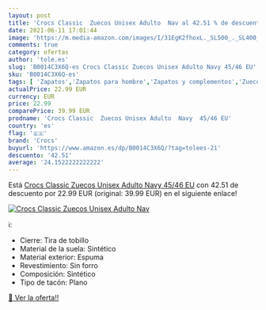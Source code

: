 ```yaml
---
layout: post
title: 'Crocs Classic  Zuecos Unisex Adulto  Nav al 42.51 % de descuento'
date: 2021-06-11 17:01:44
image: 'https://m.media-amazon.com/images/I/31EgK2fhoxL._SL500_._SL400_.jpg'
comments: true
category: ofertas
author: 'tole.es'
slug: 'B0014C3X6Q-es Crocs Classic Zuecos Unisex Adulto Navy 45/46 EU'
sku: 'B0014C3X6Q-es'
tags: [ 'Zapatos','Zapatos para hombre','Zapatos y complementos','Zuecos y mules para hombre','crocs','zuecos', ]
actualPrice: 22.99 EUR
currency: EUR
price: 22.99
comparePrice: 39.99 EUR
prodname: 'Crocs Classic  Zuecos Unisex Adulto  Navy  45/46 EU'
country: 'es'
flag: '🇪🇸'
brand: 'Crocs'
buyurl: 'https://www.amazon.es/dp/B0014C3X6Q/?tag=tolees-21'
descuento: '42.51'
average: '24.1522222222222'
---
```


Está [Crocs Classic  Zuecos Unisex Adulto  Navy  45/46 EU](https://www.amazon.es/dp/B0014C3X6Q/?tag=tolees-21) con 42.51 de descuento por 22.99 EUR (original: 39.99 EUR) en el siguiente enlace!

[![Crocs Classic  Zuecos Unisex Adulto  Nav](https://m.media-amazon.com/images/I/31EgK2fhoxL._SL500_._SL400_.jpg)](https://www.amazon.es/dp/B0014C3X6Q/?tag=tolees-21)

ℹ️:

- Cierre: Tira de tobillo
- Material de la suela: Sintético
- Material exterior: Espuma
- Revestimiento: Sin forro
- Composición: Sintético
- Tipo de tacón: Plano

[🛒 Ver la oferta!!](https://www.amazon.es/dp/B0014C3X6Q/?tag=tolees-21)
